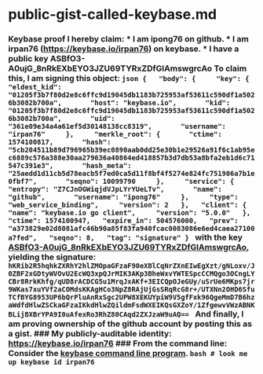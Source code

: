 # public-gist-called-keybase.md
### Keybase proof  I hereby claim:    * I am ipong76 on github.   * I am irpan76 (https://keybase.io/irpan76) on keybase.   * I have a public key ASBfO3-A0ujG_8nRkEXbEYO3JZU69TYRxZDfGlAmswgrcAo  To claim this, I am signing this object:  ```json {   "body": {     "key": {       "eldest_kid": "01205f3b7f80d2e8c6ffc9d19045db1183b725953af53611c590df1a5026b3082b700a",       "host": "keybase.io",       "kid": "01205f3b7f80d2e8c6ffc9d19045db1183b725953af53611c590df1a5026b3082b700a",       "uid": "361e09e34a4a61ef5d30148138cc8319",       "username": "irpan76"     },     "merkle_root": {       "ctime": 1574100817,       "hash": "5cb204511b89d796965b39ec0890aab0dd25e30b1e29526a91f6c1ab95ec6889c576a388e30aa279636a40864ed418857b3d7db53a8bfa2eb1d6c71547c391e3",       "hash_meta": "25aedd1d11cb5d78eacb5f7ed0ca5d11f8bf4f5274e824fc751906a7b1e0fbf7",       "seqno": 10099790     },     "service": {       "entropy": "Z7CJnOGWiqjdVJpLYrYUeLTv",       "name": "github",       "username": "ipong76"     },     "type": "web_service_binding",     "version": 2   },   "client": {     "name": "keybase.io go client",     "version": "5.0.0"   },   "ctime": 1574100947,   "expire_in": 504576000,   "prev": "a373829e02d8081afc46b90a85f83fa940fcac0083086e6ed4caea27100a7fed",   "seqno": 8,   "tag": "signature" } ```  with the key [ASBfO3-A0ujG_8nRkEXbEYO3JZU69TYRxZDfGlAmswgrcAo](https://keybase.io/irpan76), yielding the signature:  ``` hKRib2R5hqhkZXRhY2hlZMOpaGFzaF90eXBlCqNrZXnEIwEgXzt/gNLoxv/J0ZBF2xGDtyWVOvU2EcWQ3xpQJrMIK3AKp3BheWxvYWTESpcCCMQgo3OCngLYCBr8RrkKhfg/qUD8rACDCG5u1MrqJxAKf+3EICQpOJeGUy/uSrUe6MKps7jr9WKas7xuYVf2aCOMdsKKAgHCo3NpZ8RAjUjGsSRqRcG8r+/UTXNn2OHD6SfuTCfBYG8953UP6bQrPluAnRxSgc2UPW8XEKUYpiW9V5gfFxk96QgeMmD7B6hzaWdfdHlwZSCkaGFzaIKkdHlwZQildmFsdWXEIKQsGXZoY/1ZfgewvVWzABNKBLijBXBrYPA9I0uAfexRo3RhZ80CAqd2ZXJzaW9uAQ==  ```  And finally, I am proving ownership of the github account by posting this as a gist.  ### My publicly-auditable identity:  https://keybase.io/irpan76  ### From the command line:  Consider the [keybase command line program](https://keybase.io/download).  ```bash # look me up keybase id irpan76 ```
